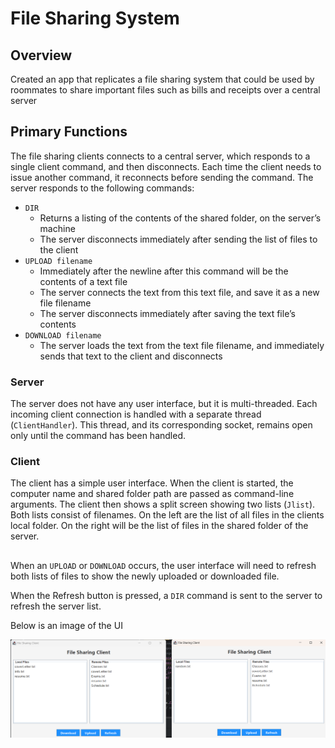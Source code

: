 # File Sharing System


## Overview

Created an app that replicates a file sharing system that could be used by roommates to share important files such as bills and receipts over a central server 

## Primary Functions

The file sharing clients connects to a central server, which responds to a single client command, and  then disconnects. Each time the client needs to issue another command, it reconnects before sending the command. The server responds to the following commands:
- `DIR`
  - Returns a listing of the contents of the shared folder, on the server’s machine
  - The server disconnects immediately after sending the list of files to the client
- `UPLOAD filename`
  - Immediately after the newline after this command will be the contents of a text file
  - The server connects the text from this text file, and save it as a new file filename
  - The server disconnects immediately after saving the text file’s contents
- `DOWNLOAD filename`
  - The server loads the text from the text file filename, and immediately sends that text to the client and disconnects

### Server
The server does not have any user interface, but it is multi-threaded. Each incoming client connection is handled with a separate thread (`ClientHandler`). This thread, and its corresponding socket, remains open only until the command has been handled.

### Client
The client has a simple user interface. When the client is started, the computer name and shared folder path are passed as command-line arguments. The client then shows a split screen showing two
lists (`Jlist`). Both lists consist of filenames. On the left are the list of all files in the clients local folder. On the right will be the list of files in the shared folder of the server.
##
When an `UPLOAD` or `DOWNLOAD` occurs, the user interface will need to refresh both lists of files to show  the newly uploaded or downloaded file. 

When the Refresh button is pressed, a `DIR` command is sent to the server to refresh the server list.

Below is an image of the UI
<div align="center">
    <img src="Screenshot 2025-03-24 134533.png" alt="Assignment 2 Output">
</div>

 
